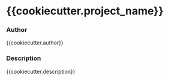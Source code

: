 # {{cookiecutter.project_name}}

### Author 
{{cookiecutter.author}}

### Description
{{cookiecutter.description}}